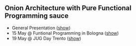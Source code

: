 ## Onion Architecture with Pure Functional Programming sauce 
- General Presentation ([show](https://gitpitch.com/matteobaglini/onion-with-functional-programming/master))
- 15 May @ Funtional Programming in Bologna ([show](https://gitpitch.com/matteobaglini/onion-with-functional-programming/15-may-fp-bologna))
- 19 May @ JUG Day Trento ([show](https://gitpitch.com/matteobaglini/onion-with-functional-programming/19-may-jugday-trento))